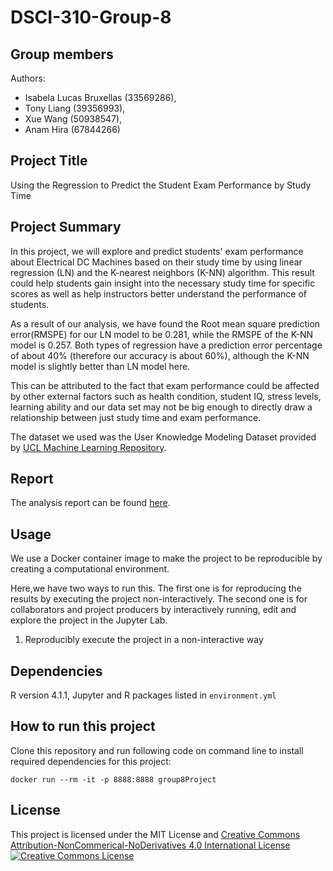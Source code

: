 # DSCI-310-Group-8
## Group members

Authors: 
- Isabela Lucas Bruxellas (33569286),
- Tony Liang (39356993),
- Xue Wang (50938547),
- Anam Hira (67844266)

## Project Title
Using the Regression to Predict the Student Exam Performance by Study Time


## Project Summary 
In this project, we will explore and predict students' exam performance about Electrical DC Machines based on their study time by using linear regression (LN) and the K-nearest neighbors (K-NN) algorithm.  This result could help students gain insight into the necessary study time for specific scores as well as help instructors better understand the performance of students.
 
As a result of our analysis, we have found the Root mean square prediction error(RMSPE) for our LN model to be 0.281, while the RMSPE of the K-NN model is 0.257. Both types of regression have a prediction error percentage of about 40% (therefore our accuracy is about 60%), although the K-NN model is slightly better than LN model here. 

This can be attributed to the fact that exam performance could be affected by other external factors such as health condition, student IQ, stress levels, learning ability and our data set may not be big enough to directly draw a relationship between just study time and exam performance.

The dataset we used was the User Knowledge Modeling Dataset provided by [UCL Machine Learning Repository](https://archive.ics.uci.edu/ml/datasets/User+Knowledge+Modeling#). 

## Report
The analysis report can be found [here](https://github.com/DSCI-310/DSCI-310-Group-8/blob/main/analysis/student_performance_analysis.ipynb).
## Usage
We use a Docker container image to make the project to be reproducible by creating a computational environment.

Here,we have two ways to run this.
The first one is for reproducing the results by executing the project non-interactively.
The second one is for collaborators and project producers by interactively running, edit and explore the project in the Jupyter Lab.

1. Reproducibly execute the project in a non-interactive way


## Dependencies
R version 4.1.1, Jupyter and R packages listed in <code>environment.yml
</code>
## How to run this project
Clone this repository and run following code on command line to install required dependencies for this project:

```
docker run --rm -it -p 8888:8888 group8Project
```

## License
This project is licensed under the MIT License and [Creative Commons Attribution-NonCommerical-NoDerivatives 4.0 International License](https://creativecommons.org/licenses/by-nc-nd/4.0/)
<a rel="license" href="http://creativecommons.org/licenses/by-nc-nd/4.0/"><img alt="Creative Commons License" style="border-width:1" src="https://i.creativecommons.org/l/by-nc-nd/4.0/88x31.png" /></a><br />

